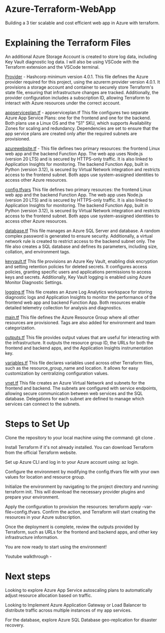 # Azure-Terraform-WebApp

Building a 3 tier scalable and cost efficient web app in Azure with terraform.

# Explaining the Terraform Files
An additional Azure Storage Account is created to store log data, including Key Vault diagnostic log data. 
I will also be using VSCode with the Terraform extension and the VSCode terminal. 

[Provider](https://github.com/OklenCodes/Azure-Terraform-WebApp/blob/main/provider.tf) - 
Hashcorp minimum version 4.0.1. 
This file defines the Azure provider required for this project, using the azurerm provider version 4.0.1. It provisions a storage account and container to securely store Terraform's state file, ensuring that infrastructure changes are tracked. Additionally, the provider configuration includes a subscription ID, allowing Terraform to interact with Azure resources under the correct account.

[appserviceplan.tf](https://github.com/OklenCodes/Azure-Terraform-WebApp/blob/main/appserviceplan.tf) -
appserviceplan.tf
This file configures two separate Azure App Service Plans: one for the frontend and one for the backend. Both plans use a Linux OS and the "S1" SKU, which supports Availability Zones for scaling and redundancy. Dependencies are set to ensure that the app service plans are created only after the required subnets are provisioned.

[azurewebsite.tf](https://github.com/OklenCodes/Azure-Terraform-WebApp/blob/main/azurewebsite.tf) - 
This file defines two primary resources: the frontend Linux web app and the backend Function App. The web app uses Node.js (version 20 LTS) and is secured by HTTPS-only traffic. It is also linked to Application Insights for monitoring. The backend Function App, built in Python (version 3.12), is secured by Virtual Network integration and restricts access to the frontend subnet. Both apps use system-assigned identities to access other Azure resources.

[config.tfvars](https://github.com/OklenCodes/Azure-Terraform-WebApp/blob/main/config.tfvars)
This file defines two primary resources: the frontend Linux web app and the backend Function App. The web app uses Node.js (version 20 LTS) and is secured by HTTPS-only traffic. It is also linked to Application Insights for monitoring. The backend Function App, built in Python (version 3.12), is secured by Virtual Network integration and restricts access to the frontend subnet. Both apps use system-assigned identities to access other Azure resources.

[database.tf](https://github.com/OklenCodes/Azure-Terraform-WebApp/blob/main/database.tf)
This file manages an Azure SQL Server and database. A random complex password is generated to ensure security. Additionally, a virtual network rule is created to restrict access to the backend subnet only. The file also creates a SQL database and defines its parameters, including size, collation, and environment tags.


[keyvault.tf](https://github.com/OklenCodes/Azure-Terraform-WebApp/blob/main/keyvault.tf)
This file provisions an Azure Key Vault, enabling disk encryption and setting retention policies for deleted secrets. It configures access policies, granting specific users and applications permissions to access keys and secrets. Additionally, Key Vault logging is enabled using Azure Monitor Diagnostic Settings.

[logging.tf](https://github.com/OklenCodes/Azure-Terraform-WebApp/blob/main/logging.tf)
This file creates an Azure Log Analytics workspace for storing diagnostic logs and Application Insights to monitor the performance of the frontend web app and backend Function App. Both resources enable detailed telemetry collection for analysis and diagnostics.

[main.tf](https://github.com/OklenCodes/Azure-Terraform-WebApp/blob/main/main.tf)
This file defines the Azure Resource Group where all other resources are provisioned. Tags are also added for environment and team categorization.

[outputs.tf](https://github.com/OklenCodes/Azure-Terraform-WebApp/blob/main/outputs.tf)
This file provides output values that are useful for interacting with the infrastructure. It outputs the resource group ID, the URLs for both the frontend and backend apps, and the Application Insights instrumentation key.


[variables.tf](https://github.com/OklenCodes/Azure-Terraform-WebApp/blob/main/variables.tf)
This file declares variables used across other Terraform files, such as the resource_group_name and location. It allows for easy customization by centralizing configuration values.

[vnet.tf](https://github.com/OklenCodes/Azure-Terraform-WebApp/blob/main/vnet.tf)
This file creates an Azure Virtual Network and subnets for the frontend and backend. The subnets are configured with service endpoints, allowing secure communication between web services and the SQL database. Delegations for each subnet are defined to manage which services can connect to the subnets.


# Steps to Set Up
Clone the repository to your local machine using the command:
git clone <repository-url>.

Install Terraform if it's not already installed. You can download Terraform from the official Terraform website.

Set up Azure CLI and log in to your Azure account using:
az login.

Configure the environment by modifying the config.tfvars file with your own values for location and resource group.

Initialize the environment by navigating to the project directory and running:
terraform init.
This will download the necessary provider plugins and prepare your environment.

Apply the configuration to provision the resources:
terraform apply -var-file=config.tfvars.
Confirm the action, and Terraform will start creating the resources in your Azure subscription.

Once the deployment is complete, review the outputs provided by Terraform, such as URLs for the frontend and backend apps, and other key infrastructure information.

You are now ready to start using the environment!



Youtube walkthrough - 


# Next steps
Looking to explore Azure App Service autoscaling plans to automatically adjust resource allocation based on traffic.

Looking to Implement Azure Application Gateway or Load Balancer to distribute traffic across multiple instances of my app services.

For the database, explore Azure SQL Database geo-replication for disaster recovery.
